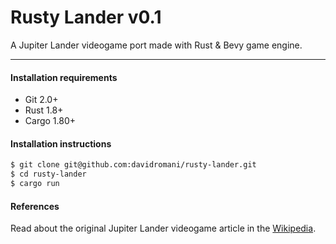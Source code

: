 Rusty Lander v0.1
=================

A Jupiter Lander videogame port made with Rust & Bevy game engine.

---

#### Installation requirements

 * Git 2.0+
 * Rust 1.8+
 * Cargo 1.80+

#### Installation instructions

```bash
$ git clone git@github.com:davidromani/rusty-lander.git
$ cd rusty-lander
$ cargo run
```

#### References

Read about the original Jupiter Lander videogame article in the [Wikipedia](https://en.wikipedia.org/wiki/Jupiter_Lander).
